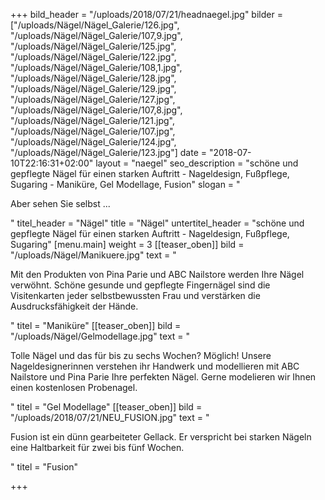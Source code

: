 +++
bild_header = "/uploads/2018/07/21/headnaegel.jpg"
bilder = ["/uploads/Nägel/Nägel_Galerie/126.jpg", "/uploads/Nägel/Nägel_Galerie/107,9.jpg", "/uploads/Nägel/Nägel_Galerie/125.jpg", "/uploads/Nägel/Nägel_Galerie/122.jpg", "/uploads/Nägel/Nägel_Galerie/108,1.jpg", "/uploads/Nägel/Nägel_Galerie/128.jpg", "/uploads/Nägel/Nägel_Galerie/129.jpg", "/uploads/Nägel/Nägel_Galerie/127.jpg", "/uploads/Nägel/Nägel_Galerie/107,8.jpg", "/uploads/Nägel/Nägel_Galerie/121.jpg", "/uploads/Nägel/Nägel_Galerie/107.jpg", "/uploads/Nägel/Nägel_Galerie/124.jpg", "/uploads/Nägel/Nägel_Galerie/123.jpg"]
date = "2018-07-10T22:16:31+02:00"
layout = "naegel"
seo_description = "schöne und gepflegte Nägel für einen starken Auftritt - Nageldesign, Fußpflege, Sugaring - Maniküre, Gel Modellage, Fusion"
slogan = "<p>Aber sehen Sie selbst ...</p>"
titel_header = "Nägel"
title = "Nägel"
untertitel_header = "schöne und gepflegte Nägel für einen starken Auftritt - Nageldesign, Fußpflege, Sugaring"
[menu.main]
weight = 3
[[teaser_oben]]
bild = "/uploads/Nägel/Manikuere.jpg"
text = "<p>Mit den Produkten von Pina Parie und ABC Nailstore werden Ihre Nägel verwöhnt. Schöne gesunde und gepflegte Fingernägel sind die Visitenkarten jeder selbstbewussten Frau und verstärken die Ausdrucksfähigkeit der Hände.</p>"
titel = "Maniküre"
[[teaser_oben]]
bild = "/uploads/Nägel/Gelmodellage.jpg"
text = "<p>Tolle Nägel und das für bis zu sechs Wochen? Möglich! Unsere Nageldesignerinnen verstehen ihr Handwerk und modellieren mit ABC Nailstore und Pina Parie Ihre perfekten Nägel. Gerne modelieren wir Ihnen einen kostenlosen Probenagel.</p>"
titel = "Gel Modellage"
[[teaser_oben]]
bild = "/uploads/2018/07/21/NEU_FUSION.jpg"
text = "<p>Fusion ist ein dünn gearbeiteter Gellack. Er verspricht bei starken Nägeln eine Haltbarkeit für zwei bis fünf Wochen.</p>"
titel = "Fusion"

+++
